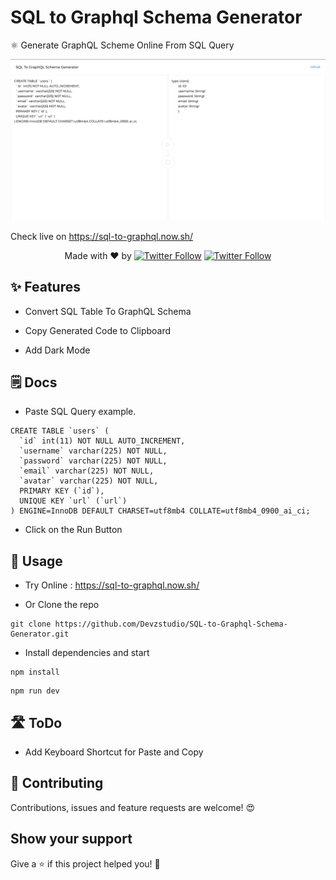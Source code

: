 # SQL to Graphql Schema Generator

⚛️ Generate GraphQL Scheme Online From SQL Query

[![SQL to Graphql Schema Generator](https://github.com/Devzstudio/SQL-to-Graphql-Schema-Generator/blob/master/preview.png?raw=true 'SQL to Graphql Schema Generator')]()

Check live on https://sql-to-graphql.now.sh/

 <p align="center">
   Made with ❤️ by <a href="https://twitter.com/jp1016v1"><img alt="Twitter Follow" src="https://img.shields.io/twitter/follow/jp1016v1?style=social"></a>
<a href="https://twitter.com/PJijin"><img alt="Twitter Follow" src="https://img.shields.io/twitter/follow/PJijin?style=social"></a>
  </p>

## ✨ Features

-   Convert SQL Table To GraphQL Schema

-   Copy Generated Code to Clipboard

-   Add Dark Mode

## 🗒 Docs

-   Paste SQL Query example.

```
CREATE TABLE `users` (
  `id` int(11) NOT NULL AUTO_INCREMENT,
  `username` varchar(225) NOT NULL,
  `password` varchar(225) NOT NULL,
  `email` varchar(225) NOT NULL,
  `avatar` varchar(225) NOT NULL,
  PRIMARY KEY (`id`),
  UNIQUE KEY `url` (`url`)
) ENGINE=InnoDB DEFAULT CHARSET=utf8mb4 COLLATE=utf8mb4_0900_ai_ci;
```

-   Click on the Run Button

## 🔌 Usage

-   Try Online : https://sql-to-graphql.now.sh/

-   Or Clone the repo

```
git clone https://github.com/Devzstudio/SQL-to-Graphql-Schema-Generator.git
```

-   Install dependencies and start

```
npm install
```

```
npm run dev
```

## 🛣 ToDo

-   Add Keyboard Shortcut for Paste and Copy

## 🤝 Contributing

Contributions, issues and feature requests are welcome! 😍

## Show your support

Give a ⭐️ if this project helped you! 🥰
